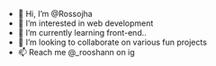 - 👋 Hi, I’m @Rossojha
- 👀 I’m interested in web development
- 🌱 I’m currently learning front-end..
- 💞️ I’m looking to collaborate on various fun projects
- 📫 Reach me @_rooshann on ig

<!---
Rossojha/Rossojha is a ✨ special ✨ repository because its `README.md` (this file) appears on your GitHub profile.
You can click the Preview link to take a look at your changes.
--->
